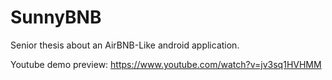 # SunnyBNB
Senior thesis about an AirBNB-Like android application.


Youtube demo preview: 
https://www.youtube.com/watch?v=jv3sq1HVHMM

